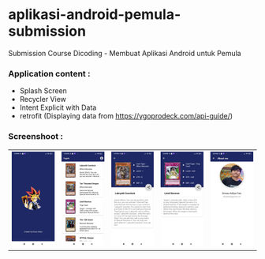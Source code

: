 # aplikasi-android-pemula-submission
Submission Course Dicoding - Membuat Aplikasi Android untuk Pemula

### Application content :
- Splash Screen
- Recycler View
- Intent Explicit with Data
- retrofit (Displaying data from https://ygoprodeck.com/api-guide/)

### Screenshoot :
<table width="100%">
<th> <img src="https://github.com/dfaizaditya/Yugioh/blob/main/Screenshot/screen1.jpg"> </th>
<th> <img src="https://github.com/dfaizaditya/Yugioh/blob/main/Screenshot/screen2.jpg"> </th>
<th> <img src="https://github.com/dfaizaditya/Yugioh/blob/main/Screenshot/screen3.jpg"> </th>
<th> <img src="https://github.com/dfaizaditya/Yugioh/blob/main/Screenshot/screen4.jpg"> </th>
<th> <img src="https://github.com/dfaizaditya/Yugioh/blob/main/Screenshot/screen5.jpg"> </th>
</table>

